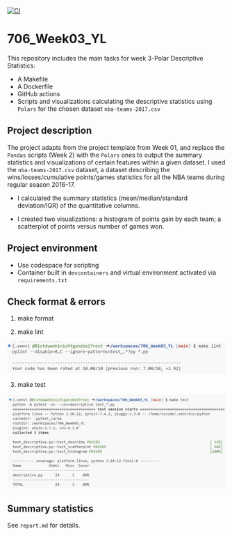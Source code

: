 [![CI](https://github.com/nogibjj/706_Week03_YL/actions/workflows/cicd.yml/badge.svg)](https://github.com/nogibjj/706_Week03_YL/actions/workflows/cicd.yml)

# 706_Week03_YL

This repository includes the main tasks for week 3-Polar Descriptive Statistics:

* A Makefile
* A Dockerfile
* GitHub actions
* Scripts and visualizations calculating the descriptive statistics using `Polars` for the chosen dataset `nba-teams-2017.csv`

## Project description

The project adapts from the project template from Week 01, and replace the `Pandas` scripts (Week 2) with the `Polars` ones to output the summary statistics and visualizations of certain features within a given dataset. I used the `nba-teams-2017.csv` dataset, a dataset describing the wins/losses/cumulative points/games statistics for all the NBA teams during regular season 2016-17.

* I calculated the summary statistics (mean/median/standard deviation/IQR) of the quantitative columns.

* I created two visualizations: a histogram of points gain by each team; a scatterplot of points versus number of games won.

## Project environment

* Use codespace for scripting
* Container built in `devcontainers` and virtual environment activated via `requirements.txt`

## Check format & errors

1. make format

2. make lint

![Alt text](figures/lint.png)

3. make test

![Alt text](figures/test.png)

## Summary statistics

See `report.md` for details.
